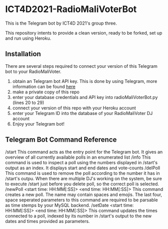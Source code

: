 # ICT4D2021-RadioMaliVoterBot

This is the Telegram bot by ICT4D 2021's group three.

This repository intents to provide a clean version, ready to be forked, set up and run using Heroku.

## Installation
There are several steps required to connect your version of this Telegram bot to your RadioMaliVoter.

1. obtain an Telegram bot API key. This is done by using Telegram, more information can be found [here](https://core.telegram.org/bots)
2. make a private copy of this repo
3. enter your database credentials and API key into radioMaliVoterBot.py (lines 20 to 29)
4. connect your version of this repo with your Heroku account
5. enter your Telegram ID into the database of your RadioMaliVoter DJ account
6. Enjoy your Telegram bot!

## Telegram Bot Command Reference

  /start
This command acts as the entry point for the Telegram bot. It gives an overview of all currently available polls in an enumerated list
  /info <number of poll>
This command is used to inspect a poll using the numbers displayed in /start's output as an index. It displays start and end dates and vote-counts
  /delPoll <number of poll>
This command is used to remove the poll according to the number it has in /start's outpu. When there are multiple DJ's working on the system, be sure to execute /start just before you delete poll, so the correct poll is selected.
  /newPoll <name> <start date: YYYY-MM-DD> <start time: HH:MM[:SS]> <end date: YYYY-MM-DD> <end time: HH:MM[:SS]>
This command creates a new poll. The name may contain spaces and emojis. The last four, space seperated parameters to this command are required to be parsable as time stemps by your MySQL backend.
  /setDate <number of poll> <start date: YYYY-MM-DD> <start time: HH:MM[:SS]> <end date: YYYY-MM-DD> <end time: HH:MM[:SS]>
This command updates the times connected to a poll, indexed by its number in /start's output to the new dates and times provided as parameters.
